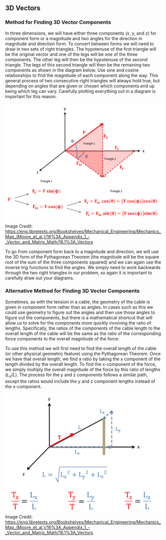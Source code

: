 ## 3D Vectors

### Method for Finding 3D Vector Components

In three dimensions, we will have either three components (x, y, and z) for component form or a magnitude and two angles for the direction in magnitude and direction form. To convert between forms we will need to draw in two sets of right triangles. The hypotenuse of the first triangle will be the original vector and one of the legs will be one of the three components. The other leg will then be the hypotenuse of the second triangle. The legs of this second triangle will then be the remaining two components as shown in the diagram below. Use sine and cosine relationships to find the magnitude of each component along the way. This general process of two consecutive right triangles will always hold true, but depending on angles that are given or chosen which components end up being which leg can vary. Carefully plotting everything out in a diagram is important for this reason.

![3D vector components](images/3D-vector-components.png)
Image Credit: https://eng.libretexts.org/Bookshelves/Mechanical_Engineering/Mechanics_Map_(Moore_et_al.)/16%3A_Appendix_1_-_Vector_and_Matrix_Math/16.1%3A_Vectors

To go from component form back to a magnitude and direction, we will use the 3D form of the Pythagorean Theorem (the magnitude will be the square root of the sum of the three components squared) and we can again use the inverse trig functions to find the angles. We simply need to work backwards through the two right triangles in our problem, so again it is important to carefully draw out your diagrams.

### Alternative Method for Finding 3D Vector Components

Sometimes, as with the tension in a cable, the geometry of the cable is given in component form rather than as angles. In cases such as this we could use geometry to figure out the angles and then use those angles to figure out the components, but there is a mathematical shortcut that will allow us to solve for the components more quickly involving the ratio of lengths. Specifically, the ratios of the components of the cable length to the overall length of the cable will be the same as the ratio of the corresponding force components to the overall magnitude of the force.

To use this method we will first need to find the overall length of the cable (or other physical geometric feature) using the Pythagorean Theorem. Once we have that overall length, we find a ratio by taking the x component of the length divided by the overall length. To find the x-component of the force, we simply multiply the overall magnitude of the force by this ratio of lengths ($L_x/L$). The process for the y and z components follows a similar path, except the ratios would include the y and  z component lengths instead of the x-component.

![3D vector components 2](images/3D-vector-components2.png)
Image Credit: https://eng.libretexts.org/Bookshelves/Mechanical_Engineering/Mechanics_Map_(Moore_et_al.)/16%3A_Appendix_1_-_Vector_and_Matrix_Math/16.1%3A_Vectors
